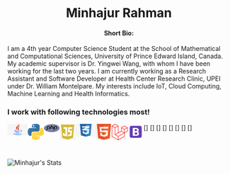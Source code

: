 
<h1 align="center">Minhajur Rahman</h1>

<h4 align="center"> Short Bio: </h4>

<p style="center">I am a 4th year Computer Science Student at the School of Mathematical and Computational Sciences, University of Prince Edward Island, Canada. My academic supervisor is Dr. Yingwei Wang, with whom I have been working for the last two years. I am currently working as a Research Assistant and Software Developer at Health Center Research Clinic, UPEI under Dr. William Montelpare. My interests include IoT, Cloud Computing, Machine Learning and Health Informatics.</p>

### I work with following technologies most!

[<img align="left" alt="Java" width="46px" src="icons/java.jpg" />]
[<img align="left" alt="Python" width="36px" src="icons/py.png" />]
[<img align="left" alt="PHP" width="36px" src="icons/php.svg" />]
[<img align="left" alt="JavaScript" width="36px" src="icons/js.png" />]
[<img align="left" alt="CSS" width="46px" src="icons/CSS.jpg" />]
[<img align="left" alt="HTML" width="36px" src="icons/HTML.png" />]
[<img align="left" alt="Laravel" width="36px" src="icons/laravel.svg" />]
[<img align="left" alt="Bootstrap" width="36px" src="icons/bootstrap.png" />]

<br><br>

<img align="left" alt="Minhajur's Stats" src="https://github-readme-stats-swart-nine.vercel.app/api?username=Minhaj9800&show_icons=true&count_private=trueshow_icons=true&hide_border=true&hide=issues,contribs&theme=tokyonight"/>
<!--
**Minhaj9800/Minhaj9800** is a ✨ _special_ ✨ repository because its `README.md` (this file) appears on your GitHub profile.

Here are some ideas to get you started:

- 🔭 I’m currently working on ...
- 🌱 I’m currently learning ...
- 👯 I’m looking to collaborate on ...
- 🤔 I’m looking for help with ...
- 💬 Ask me about ...
- 📫 How to reach me: ...
- 😄 Pronouns: ...
- ⚡ Fun fact: ...
-->
